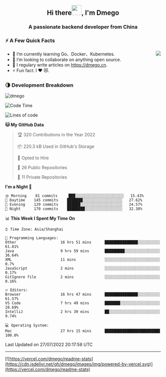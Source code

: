 <h2 align="center">Hi there<img src="https://cdn.jsdelivr.net/gh/dmego/images/img/Hi.gif" height="32" />, I'm Dmego </h2>
<h3 align="center">A passionate backend developer from China</h3>

### ⚡️ A Few Quick Facts

<img align="right" src="https://readme-stats-dmego.vercel.app/api?username=dmego&show_icons=true&icon_color=1573B3&hide_title=true&text_color=718096&bg_color=00000000&hide_border=true"/>

<ul>
    <li> 🌱 I’m currently learning Go、Docker、Kubernetes.</li>
    <li> 👯 I’m looking to collaborate on anything open source.</li>
    <li> 📝 I regulary write articles on <a href="https://dmego.cn">https://dmego.cn</a>.</li>
    <li> ⚡ Fun fact: I ❤️ 😻.</li>
</ul>

### 🌗 Development Breakdown

<img src="https://komarev.com/ghpvc/?username=dmego" alt="dmego" />

<!--START_SECTION:waka-->
![Code Time](http://img.shields.io/badge/Code%20Time-1%2C619%20hrs%2010%20mins-blue)

![Lines of code](https://img.shields.io/badge/From%20Hello%20World%20I%27ve%20Written-238%20Thousand%20lines%20of%20code-blue)

**🐱 My GitHub Data** 

> 🏆 320 Contributions in the Year 2022
 > 
> 📦 220.3 kB Used in GitHub's Storage 
 > 
> 💼 Opted to Hire
 > 
> 📜 26 Public Repositories 
 > 
> 🔑 11 Private Repositories  
 > 
**I'm a Night 🦉** 

```text
🌞 Morning    81 commits     ███░░░░░░░░░░░░░░░░░░░░░░   15.43% 
🌆 Daytime    145 commits    ███████░░░░░░░░░░░░░░░░░░   27.62% 
🌃 Evening    129 commits    ██████░░░░░░░░░░░░░░░░░░░   24.57% 
🌙 Night      170 commits    ████████░░░░░░░░░░░░░░░░░   32.38%

```


📊 **This Week I Spent My Time On** 

```text
⌚︎ Time Zone: Asia/Shanghai

💬 Programming Languages: 
Other                    16 hrs 51 mins      ███████████████░░░░░░░░░░   61.81% 
Java                     9 hrs 59 mins       █████████░░░░░░░░░░░░░░░░   36.64% 
XML                      11 mins             ░░░░░░░░░░░░░░░░░░░░░░░░░   0.7% 
JavaScript               2 mins              ░░░░░░░░░░░░░░░░░░░░░░░░░   0.17% 
GitIgnore file           2 mins              ░░░░░░░░░░░░░░░░░░░░░░░░░   0.16%

🔥 Editors: 
Browser                  16 hrs 47 mins      ███████████████░░░░░░░░░░   61.57% 
VS Code                  7 hrs 49 mins       ███████░░░░░░░░░░░░░░░░░░   28.69% 
IntelliJ                 2 hrs 39 mins       ██░░░░░░░░░░░░░░░░░░░░░░░   9.74%

💻 Operating System: 
Mac                      27 hrs 15 mins      █████████████████████████   100.0%

```


 Last Updated on 27/07/2022 20:17:58 UTC
<!--END_SECTION:waka-->

---

[![https://vercel.com/dmego/readme-stats](https://cdn.jsdelivr.net/gh/dmego/images/img/powered-by-vercel.svg)](https://vercel.com/dmego/readme-stats)

